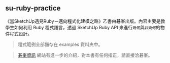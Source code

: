 ## su-ruby-practice

《當SketchUp遇見Ruby－邁向程式化建模之路》乙書由碁峯出版。內容主要是教學生如何利用 Ruby 程式語言，透過 SketchUp Ruby API 來進行`幾何`與`非幾何`的物件程式設計。

>程式範例全部儲存在 examples 資料夾中。

>[碁峯資訊](http://books.gotop.com.tw/v_AEC009100) 網站有進一步的介紹，對本書有任何指正，請直接洽碁峯。



